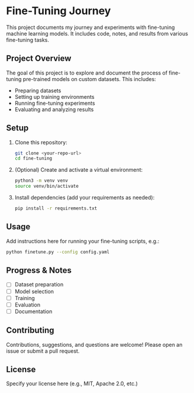 # Fine-Tuning Journey

This project documents my journey and experiments with fine-tuning machine learning models. It includes code, notes, and results from various fine-tuning tasks.

## Project Overview

The goal of this project is to explore and document the process of fine-tuning pre-trained models on custom datasets. This includes:
- Preparing datasets
- Setting up training environments
- Running fine-tuning experiments
- Evaluating and analyzing results

## Setup

1. Clone this repository:
   ```bash
   git clone <your-repo-url>
   cd fine-tuning
   ```
2. (Optional) Create and activate a virtual environment:
   ```bash
   python3 -m venv venv
   source venv/bin/activate
   ```
3. Install dependencies (add your requirements as needed):
   ```bash
   pip install -r requirements.txt
   ```

## Usage

Add instructions here for running your fine-tuning scripts, e.g.:
```bash
python finetune.py --config config.yaml
```

## Progress & Notes

- [ ] Dataset preparation
- [ ] Model selection
- [ ] Training
- [ ] Evaluation
- [ ] Documentation

## Contributing

Contributions, suggestions, and questions are welcome! Please open an issue or submit a pull request.

## License

Specify your license here (e.g., MIT, Apache 2.0, etc.) 